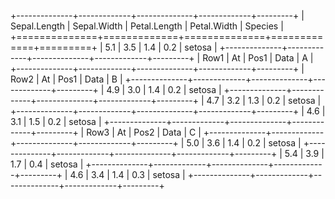 
+--------------+-------------+--------------+-------------+---------+
| Sepal.Length | Sepal.Width | Petal.Length | Petal.Width | Species |
+==============+=============+==============+=============+=========+
| 5.1          | 3.5         | 1.4          | 0.2         | setosa  |
+--------------+-------------+--------------+-------------+---------+
| Row1         | At          | Pos1         | Data        | A       |
+--------------+-------------+--------------+-------------+---------+
| Row2         | At          | Pos1         | Data        | B       |
+--------------+-------------+--------------+-------------+---------+
| 4.9          | 3.0         | 1.4          | 0.2         | setosa  |
+--------------+-------------+--------------+-------------+---------+
| 4.7          | 3.2         | 1.3          | 0.2         | setosa  |
+--------------+-------------+--------------+-------------+---------+
| 4.6          | 3.1         | 1.5          | 0.2         | setosa  |
+--------------+-------------+--------------+-------------+---------+
| Row3         | At          | Pos2         | Data        | C       |
+--------------+-------------+--------------+-------------+---------+
| 5.0          | 3.6         | 1.4          | 0.2         | setosa  |
+--------------+-------------+--------------+-------------+---------+
| 5.4          | 3.9         | 1.7          | 0.4         | setosa  |
+--------------+-------------+--------------+-------------+---------+
| 4.6          | 3.4         | 1.4          | 0.3         | setosa  |
+--------------+-------------+--------------+-------------+---------+ 
